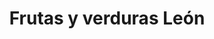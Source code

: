 ---
title: "Frutas y verduras León"
url: /lhospitalet-de-llobregat/frutas-y-verduras-leon-rambla-de-la-marina/
shop: frutería
---